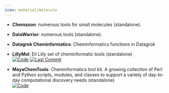 ```yaml
---
icon: material/molecule
---
```





- **Chemaxon**: numerous tools for small molecules (standalone).  




- **DataWarrior**: numerous tools (standalone).  




- **Datagrok Cheminformatics**: Cheminformatics functions in Datagrok  




- **LillyMol**: Eli Lilly set of cheminformatic tools (standalone)  
    [![Code](https://img.shields.io/github/stars/elilillyco/LillyMol?style=for-the-badge&logo=github)](https://github.com/elilillyco/LillyMol) 
    [![Last Commit](https://img.shields.io/github/last-commit/elilillyco/LillyMol?style=for-the-badge&logo=github)](https://github.com/elilillyco/LillyMol) 




- **MayaChemTools**: Cheminformatics tool kit. A growing collection of Perl and Python scripts, modules, and classes to support a variety of day-to-day computational discovery needs (standalone)  
    [![Code](https://img.shields.io/badge/Code-Repository-blue?style=for-the-badge)](http://www.mayachemtools.org/) 



